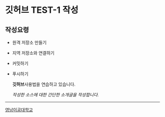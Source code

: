 # 깃허브 TEST-1 작성
## 작성요령

- 원격 저장소 만들기
- 지역 저장소와 연결하기
- 커밋하기
- 푸시하기

  **깃허브**사용법을 연습하고 있습니다.

  *작성한 소스에 대한 간단한 소개글을 작성합니다.*
---
  [영남이공대학교](https://ync.ac.kr)

  
